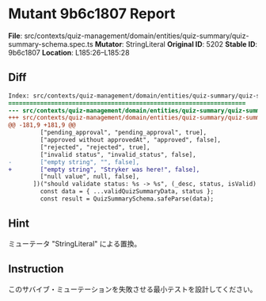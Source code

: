 # Mutant 9b6c1807 Report

**File**: src/contexts/quiz-management/domain/entities/quiz-summary/quiz-summary-schema.spec.ts
**Mutator**: StringLiteral
**Original ID**: 5202
**Stable ID**: 9b6c1807
**Location**: L185:26–L185:28

## Diff

```diff
Index: src/contexts/quiz-management/domain/entities/quiz-summary/quiz-summary-schema.spec.ts
===================================================================
--- src/contexts/quiz-management/domain/entities/quiz-summary/quiz-summary-schema.spec.ts	original
+++ src/contexts/quiz-management/domain/entities/quiz-summary/quiz-summary-schema.spec.ts	mutated #5202
@@ -181,9 +181,9 @@
         ["pending_approval", "pending_approval", true],
         ["approved without approvedAt", "approved", false],
         ["rejected", "rejected", true],
         ["invalid status", "invalid_status", false],
-        ["empty string", "", false],
+        ["empty string", "Stryker was here!", false],
         ["null value", null, false],
       ])("should validate status: %s -> %s", (_desc, status, isValid) => {
         const data = { ...validQuizSummaryData, status };
         const result = QuizSummarySchema.safeParse(data);
```

## Hint

ミューテータ "StringLiteral" による置換。

## Instruction

このサバイブ・ミューテーションを失敗させる最小テストを設計してください。
